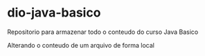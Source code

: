 # dio-java-basico

Repositorio para armazenar todo o conteudo do curso Java Basico

Alterando o conteudo de um arquivo de forma local
